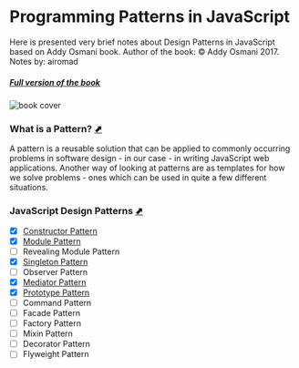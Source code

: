 # Programming Patterns in JavaScript
Here is presented very brief notes about Design Patterns in JavaScript based on Addy Osmani book.
Author of the book: © Addy Osmani 2017.
Notes by: airomad
##### [Full version of the book](https://addyosmani.com/resources/essentialjsdesignpatterns/book/#designpatternsjavascript)

![book cover](https://addyosmani.com/resources/essentialjsdesignpatterns/cover/cover.jpg)

### What is a Pattern? [⬈](https://addyosmani.com/resources/essentialjsdesignpatterns/book/#whatisapattern)
A pattern is a reusable solution that can be applied to commonly occurring problems in software design - in our case - in writing JavaScript web applications. Another way of looking at patterns are as templates for how we solve problems - ones which can be used in quite a few different situations.

### JavaScript Design Patterns [⬈](https://addyosmani.com/resources/essentialjsdesignpatterns/book/#designpatternsjavascript)
* [X] [Constructor Pattern](constructor.md)
* [X] [Module Pattern](module.md)
* [ ] Revealing Module Pattern
* [X] [Singleton Pattern](singleton.md)
* [ ] Observer Pattern
* [X] [Mediator Pattern](mediator.md)
* [X] [Prototype Pattern](prototype.md)
* [ ] Command Pattern
* [ ] Facade Pattern
* [ ] Factory Pattern
* [ ] Mixin Pattern
* [ ] Decorator Pattern
* [ ] Flyweight Pattern